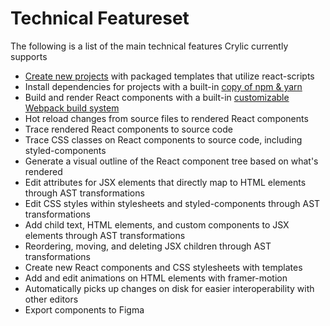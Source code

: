 # Technical Featureset

The following is a list of the main technical features Crylic currently supports

* [Create new projects](../quickstart/creating-a-new-project.md) with packaged templates that utilize react-scripts
* Install dependencies for projects with a built-in [copy of npm & yarn](configuration-file.md#package-manager)
* Build and render React components with a built-in [customizable Webpack build system](../onboarding/build-system.md)
* Hot reload changes from source files to rendered React components
* Trace rendered React components to source code
* Trace CSS classes on React components to source code, including styled-components
* Generate a visual outline of the React component tree based on what's rendered
* Edit attributes for JSX elements that directly map to HTML elements through AST transformations
* Edit CSS styles within stylesheets and styled-components through AST transformations
* Add child text, HTML elements, and custom components to JSX elements through AST transformations
* Reordering, moving, and deleting JSX children through AST transformations
* Create new React components and CSS stylesheets with templates
* Add and edit animations on HTML elements with framer-motion
* Automatically picks up changes on disk for easier interoperability with other editors
* Export components to Figma
